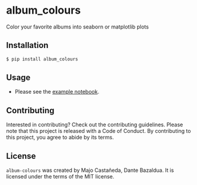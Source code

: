 # album_colours

Color your favorite albums into seaborn or matplotlib plots

## Installation

```bash
$ pip install album_colours 
```

## Usage

- Please see the [example notebook](examples_plots.ipynb).

## Contributing

Interested in contributing? Check out the contributing guidelines. Please note that this project is released with a Code of Conduct. By contributing to this project, you agree to abide by its terms.

## License

`album-colours` was created by Majo Castañeda, Dante Bazaldua. It is licensed under the terms of the MIT license.